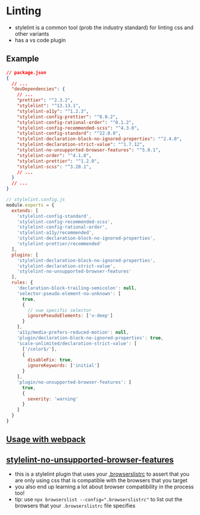 # Linting

- stylelint is a common tool (prob the industry standard) for linting css and other variants
- has a vs code plugin

## Example

```json
// package.json
{
  // ...
  "devDependencies": {
    // ...
    "prettier": "^2.3.2",
    "stylelint": "^13.13.1",
    "stylelint-a11y": "^1.2.3",
    "stylelint-config-prettier": "^8.0.2",
    "stylelint-config-rational-order": "^0.1.2",
    "stylelint-config-recommended-scss": "^4.3.0",
    "stylelint-config-standard": "^22.0.0",
    "stylelint-declaration-block-no-ignored-properties": "^2.4.0",
    "stylelint-declaration-strict-value": "^1.7.12",
    "stylelint-no-unsupported-browser-features": "^5.0.1",
    "stylelint-order": "^4.1.0",
    "stylelint-prettier": "^1.2.0",
    "stylelint-scss": "^3.20.1",
    // ...
  }
  // ...
}
```

```js
// stylelint.config.js
module.exports = {
  extends: [
    'stylelint-config-standard',
    'stylelint-config-recommended-scss',
    'stylelint-config-rational-order',
    'stylelint-a11y/recommended',
    'stylelint-declaration-block-no-ignored-properties',
    'stylelint-prettier/recommended'
  ],
  plugins: [
    'stylelint-declaration-block-no-ignored-properties',
    'stylelint-declaration-strict-value',
    'stylelint-no-unsupported-browser-features'
  ],
  rules: {
    'declaration-block-trailing-semicolon': null,
    'selector-pseudo-element-no-unknown': [
      true,
      {
        // vue specific selector
        ignorePseudoElements: ['v-deep']
      }
    ],
    'a11y/media-prefers-reduced-motion': null,
    'plugin/declaration-block-no-ignored-properties': true,
    'scale-unlimited/declaration-strict-value': [
      ['/color$/'],
      {
        disableFix: true,
        ignoreKeywords: ['initial']
      }
    ],
    'plugin/no-unsupported-browser-features': [
      true,
      {
        severity: 'warning'
      }
    ]
  }
}
```

## [Usage with webpack](https://webpack.js.org/plugins/stylelint-webpack-plugin/)

## [stylelint-no-unsupported-browser-features](https://github.com/ismay/stylelint-no-unsupported-browser-features)
- this is a stylelint plugin that uses your [.browserslistrc](https://github.com/browserslist/browserslist) to assert that you are only using css that is compatible with the browsers that you target
- you also end up learning a lot about browser compatibility in the process too!
- tip: use `npx browserslist --config=".browserslistrc"` to list out the browsers that your `.browserslistrc` file specifies
